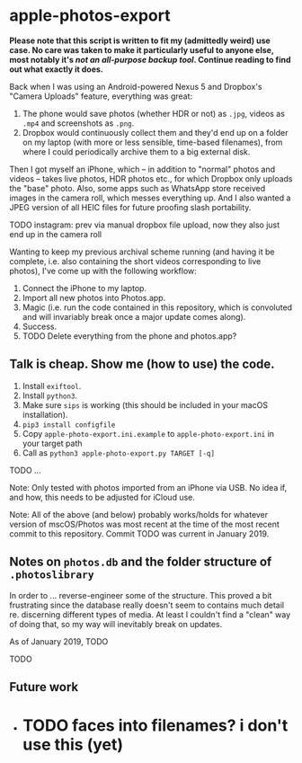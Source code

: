 # apple-photos-export

**Please note that this script is written to fit my (admittedly weird) use case. No care was taken to make it particularly useful to anyone else, most notably it's *not an all-purpose backup tool*. Continue reading to find out what exactly it does.**

Back when I was using an Android-powered Nexus 5 and Dropbox's "Camera Uploads" feature, everything was great:

1. The phone would save photos (whether HDR or not) as `.jpg`, videos as `.mp4` and screenshots as `.png`.
2. Dropbox would continuously collect them and they'd end up on a folder on my laptop (with more or less sensible, time-based filenames), from where I could periodically archive them to a big external disk.

Then I got myself an iPhone, which – in addition to "normal" photos and videos – takes live photos, HDR photos etc., for which Dropbox only uploads the "base" photo. Also, some apps such as WhatsApp store received images in the camera roll, which messes everything up. And I also wanted a JPEG version of all HEIC files for future proofing slash portability.

TODO instagram: prev via manual dropbox file upload, now they also just end up in the camera roll

Wanting to keep my previous archival scheme running (and having it be complete, i.e. also containing the short videos corresponding to live photos), I've come up with the following workflow:

1. Connect the iPhone to my laptop.
2. Import all new photos into Photos.app.
3. Magic (i.e. run the code contained in this repository, which is convoluted and will invariably break once a major update comes along).
4. Success.
5. TODO Delete everything from the phone and photos.app?


## Talk is cheap. Show me (how to use) the code.

1. Install `exiftool`.
2. Install `python3`.
3. Make sure `sips` is working (this should be included in your macOS installation).
4. `pip3 install configfile`
5. Copy `apple-photo-export.ini.example` to `apple-photo-export.ini` in your target path
6. Call as `python3 apple-photo-export.py TARGET [-q]`

TODO ...

Note: Only tested with photos imported from an iPhone via USB. No idea if, and how, this needs to be adjusted for iCloud use.

Note: All of the above (and below) probably works/holds for whatever version of mscOS/Photos was most recent at the time of the most recent commit to this repository. Commit TODO was current in January 2019.


## Notes on `photos.db` and the folder structure of `.photoslibrary`

In order to ... reverse-engineer some of the structure. This proved a bit frustrating since the database really doesn't seem to contains much detail re. discerning different types of media. At least I couldn't find a "clean" way of doing that, so my way will inevitably break on updates.

As of January 2019, TODO

TODO


## Future work

* # TODO faces into filenames? i don't use this (yet)
